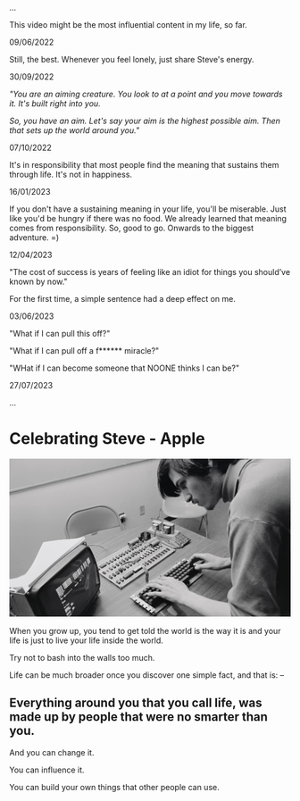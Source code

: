 ...

This video might be the most influential content in my life, so far. 

09/06/2022

Still, the best. Whenever you feel lonely, just share Steve's energy. 

30/09/2022

*"You are an aiming creature. You look to at a point and you move towards it. It's built right into you.*

*So, you have an aim. Let's say your aim is the highest possible aim. Then that sets up the world around you."*

07/10/2022

It's in responsibility that most people find the meaning that sustains them through life. It's not in happiness.

16/01/2023

If you don't have a sustaining meaning in your life, you'll be miserable. Just like you'd be hungry if there was no food.
We already learned that meaning comes from responsibility. 
So, good to go. Onwards to the biggest adventure. =)

12/04/2023

"The cost of success is years of feeling like an idiot for things you should’ve known by now."

For the first time, a simple sentence had a deep effect on me.

03/06/2023

"What if I can pull this off?"

"What if I can pull off a f****** miracle?"

"WHat if I can become someone that NOONE thinks I can be?"

27/07/2023

...

# Celebrating Steve - Apple 

<p align="center"> <a href="https://www.youtube.com/watch?v=CeSAjK2CBEA">
  <img src="steve.png">
</a>
</p>

When you grow up, you tend to get told the world is the way it is and your life is just to live your life inside the world. 

Try not to bash into the walls too much. 

Life can be much broader once you discover one simple fact, and that is: – 

## **Everything around you that you call life, was made up by people that were no smarter than you**. 

And you can change it.

You can influence it. 

You can build your own things that other people can use.

